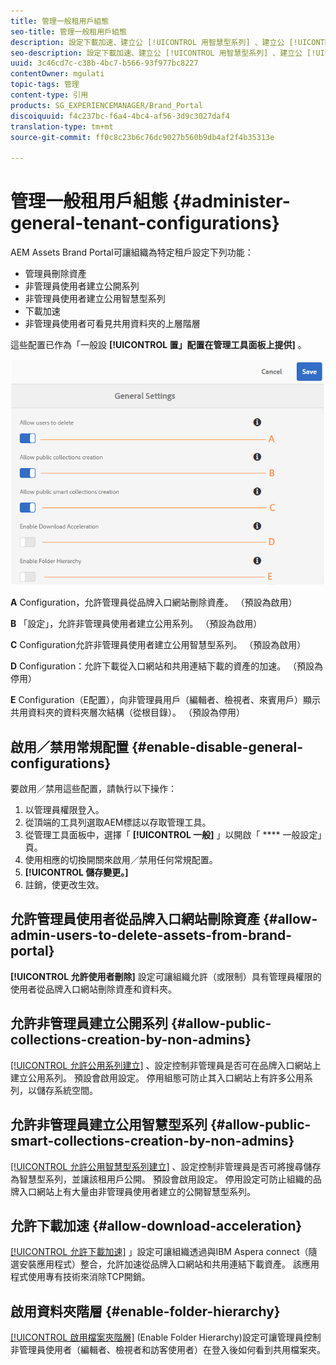 ```yaml
---
title: 管理一般租用戶組態
seo-title: 管理一般租用戶組態
description: 設定下載加速、建立公 [!UICONTROL 用智慧型系列] 、建立公 [!UICONTROL 用系列] ，並讓管理員使用者刪除租戶上的資產。
seo-description: 設定下載加速、建立公 [!UICONTROL 用智慧型系列] 、建立公 [!UICONTROL 用系列] ，並讓管理員使用者刪除租戶上的資產。
uuid: 3c46cd7c-c38b-4bc7-b566-93f977bc8227
contentOwner: mgulati
topic-tags: 管理
content-type: 引用
products: SG_EXPERIENCEMANAGER/Brand_Portal
discoiquuid: f4c237bc-f6a4-4bc4-af56-3d9c3027daf4
translation-type: tm+mt
source-git-commit: ff0c8c23b6c76dc9027b560b9db4af2f4b35313e

---
```



# 管理一般租用戶組態 {#administer-general-tenant-configurations}

AEM Assets Brand Portal可讓組織為特定租戶設定下列功能：

* 管理員刪除資產
* 非管理員使用者建立公開系列
* 非管理員使用者建立公用智慧型系列
* 下載加速
* 非管理員使用者可看見共用資料夾的上層階層

這些配置已作為「一般設 **[!UICONTROL 置」配置在管理工具面板上提供]** 。

![](assets/general-configs.png)

**A** Configuration，允許管理員從品牌入口網站刪除資產。 （預設為啟用）

**B** 「設定」，允許非管理員使用者建立公用系列。 （預設為啟用）

**C** Configuration允許非管理員使用者建立公用智慧型系列。 （預設為啟用）

**D** Configuration：允許下載從入口網站和共用連結下載的資產的加速。 （預設為停用）

**E** Configuration（E配置），向非管理員用戶（編輯者、檢視者、來賓用戶）顯示共用資料夾的資料夾層次結構（從根目錄）。 （預設為停用）

## 啟用／禁用常規配置 {#enable-disable-general-configurations}

要啟用／禁用這些配置，請執行以下操作：

1. 以管理員權限登入。
1. 從頂端的工具列選取AEM標誌以存取管理工具。
1. 從管理工具面板中，選擇「 **[!UICONTROL 一般]** 」以開啟「 **** 一般設定」頁。
1. 使用相應的切換開關來啟用／禁用任何常規配置。
1. **[!UICONTROL 儲存變更。]**
1. 註銷，使更改生效。

## 允許管理員使用者從品牌入口網站刪除資產 {#allow-admin-users-to-delete-assets-from-brand-portal}

**[!UICONTROL 允許使用者刪除]** 設定可讓組織允許（或限制）具有管理員權限的使用者從品牌入口網站刪除資產和資料夾。

## 允許非管理員建立公開系列 {#allow-public-collections-creation-by-non-admins}

[[!UICONTROL 允許公用系列建立]](../using/brand-portal-share-collection.md#main-pars-text-1915052376) 、設定控制非管理員是否可在品牌入口網站上建立公用系列。 預設會啟用設定。 停用組態可防止其入口網站上有許多公用系列，以儲存系統空間。

## 允許非管理員建立公用智慧型系列 {#allow-public-smart-collections-creation-by-non-admins}

[[!UICONTROL 允許公用智慧型系列建立]](../using/brand-portal-searching.md#main-pars-header-500620467) 、設定控制非管理員是否可將搜尋儲存為智慧型系列，並讓該租用戶公開。 預設會啟用設定。 停用設定可防止組織的品牌入口網站上有大量由非管理員使用者建立的公開智慧型系列。

## 允許下載加速 {#allow-download-acceleration}

[[!UICONTROL 允許下載加速]](../using/accelerated-download.md) 」設定可讓組織透過與IBM Aspera connect（隨選安裝應用程式）整合，允許加速從品牌入口網站和共用連結下載資產。 該應用程式使用專有技術來消除TCP開銷。

## 啟用資料夾階層 {#enable-folder-hierarchy}

[[!UICONTROL 啟用檔案夾階層]](../using/brand-portal-sharing-folders.md#non-admin-user-access-to-shared-folders) (Enable Folder Hierarchy)設定可讓管理員控制非管理員使用者（編輯者、檢視者和訪客使用者）在登入後如何看到共用檔案夾。
